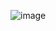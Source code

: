 ![image](https://user-images.githubusercontent.com/97395202/226624530-ab5c5d74-440e-4759-b723-7f69dc9cd2fd.png)
